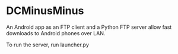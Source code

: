 DCMinusMinus
============

An Android app as an FTP client and a Python FTP server allow fast downloads to Android phones over LAN.

To run the server, run launcher.py
